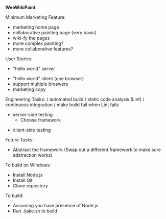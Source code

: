 **WeeWikiPaint**

Minimum Marketing Feature:
- marketing home page
- collaborative painting page (very basic)
- wiki-fy the pages
- more complex painting?
- more collaborative features?

User Stories:
* "hello world" server
- "hello world" client (one browser)
- support multiple broswers
- marketing copy

Engineering Tasks:
/ automated build
/ static code analysis (Lint)
/ continuous integration
    / make build fail when Lint fails


* server-side testing
  - Choose framework
- client-side testing

Future Tasks:
  - Abstract the framework (Swap out a different framework to make sure adstraction works)


To build on Windows:
- Install Node.js
- Install Git
- Clone repository

To build:
- Assuming you have presence of Node.js
- Run ./jake.sh to build